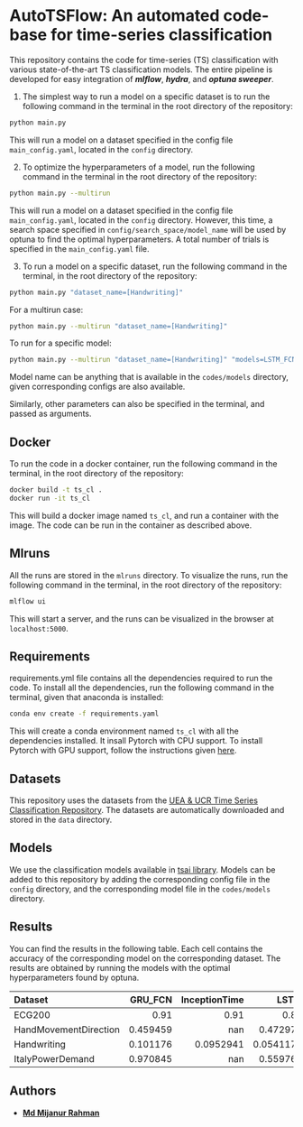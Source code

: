# AutoTSFlow: An automated code-base for time-series classification
This repository contains the code for time-series (TS) classification with various state-of-the-art TS classification models. 
The entire pipeline is developed for easy integration of ***mlflow***, ***hydra***, and ***optuna sweeper***.

1. The simplest way to run a model on a specific dataset is to run the following command in the terminal in the root directory of the repository:
```bash
python main.py
```
This will run a model on a dataset specified in the config file `main_config.yaml`, located in the `config` directory. 

2. To optimize the hyperparameters of a model, run the following command in the terminal in the root directory of the repository:
```bash
python main.py --multirun
```
This will run a model on a dataset specified in the config file `main_config.yaml`, located in the `config` directory. However, this time, a search space specified in `config/search_space/model_name` will be used by optuna to find the optimal hyperparameters. A total number of trials is specified in the `main_config.yaml` file.

3. To run a model on a specific dataset, run the following command in the terminal, in the root directory of the repository:
```bash
python main.py "dataset_name=[Handwriting]" 
```
For a multirun case:
```bash
python main.py --multirun "dataset_name=[Handwriting]"  
```
To run for a specific model:
```bash
python main.py --multirun "dataset_name=[Handwriting]" "models=LSTM_FCN"
```
Model name can be anything that is available in the `codes/models` directory, given corresponding configs are also available.

Similarly, other parameters can also be specified in the terminal, and passed as arguments. 

## Docker 
To run the code in a docker container, run the following command in the terminal, in the root directory of the repository:
```bash
docker build -t ts_cl .
docker run -it ts_cl
```
This will build a docker image named `ts_cl`, and run a container with the image. The code can be run in the container as described above.

## Mlruns
All the runs are stored in the `mlruns` directory. To visualize the runs, run the following command in the terminal, in the root directory of the repository:
```bash
mlflow ui
```
This will start a server, and the runs can be visualized in the browser at `localhost:5000`.

## Requirements
requirements.yml file contains all the dependencies required to run the code. To install all the dependencies, run the following command in the terminal, given that anaconda is installed:
```bash
conda env create -f requirements.yaml
```
This will create a conda environment named `ts_cl` with all the dependencies installed.
It insall Pytorch with CPU support. To install Pytorch with GPU support, follow the instructions given [here](https://pytorch.org/get-started/locally/).

## Datasets
This repository uses the datasets from the [UEA & UCR Time Series Classification Repository](https://www.timeseriesclassification.com/). The datasets are automatically downloaded and stored in the `data` directory.

## Models
We use the classification models available in [tsai library](https://timeseriesai.github.io/tsai/). Models can be added to this repository by adding the corresponding config file in the `config` directory, and the corresponding model file in the `codes/models` directory.

## Results
You can find the results in the following table. Each cell contains the accuracy of the corresponding model on the corresponding dataset. The results are obtained by running the models with the optimal hyperparameters found by optuna.

<!--START-->
| Dataset               |   GRU_FCN |   InceptionTime |      LSTM |   LSTM_FCN |
|:----------------------|----------:|----------------:|----------:|-----------:|
| ECG200                |  0.91     |       0.91      | 0.82      |  0.92      |
| HandMovementDirection |  0.459459 |     nan         | 0.472973  |  0.486486  |
| Handwriting           |  0.101176 |       0.0952941 | 0.0541176 |  0.0752941 |
| ItalyPowerDemand      |  0.970845 |     nan         | 0.559767  |  0.910593  |
<!--END-->


## Authors
* [**Md Mijanur Rahman**](https://github.com/mijanr)
